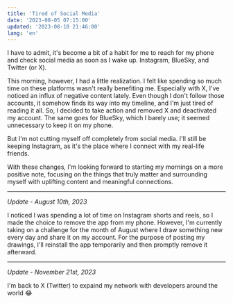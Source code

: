 ```yaml
---
title: 'Tired of Social Media'
date: '2023-08-05 07:15:00'
updated: '2023-08-10 21:46:00'
lang: 'en'
---
```


I have to admit, it's become a bit of a habit for me to reach for my phone and check social media as soon as I wake up. Instagram, BlueSky, and Twitter (or X).

This morning, however, I had a little realization. I felt like spending so much time on these platforms wasn't really benefiting me.
Especially with X, I've noticed an influx of negative content lately. Even though I don't follow those accounts, it somehow finds its way into my timeline,
and I'm just tired of reading it all. So, I decided to take action and removed X and deactivated my account.
The same goes for BlueSky, which I barely use; it seemed unnecessary to keep it on my phone.

But I'm not cutting myself off completely from social media.
I'll still be keeping Instagram, as it's the place where I connect with my real-life friends.

With these changes, I'm looking forward to starting my mornings on a more positive note, focusing on the things that truly matter and surrounding myself with uplifting content and meaningful connections.

---

_Update - August 10th, 2023_

I noticed I was spending a lot of time on Instagram shorts and reels, so I made the choice to remove the app from my phone. However, I'm currently taking on a challenge for the month of August where I draw something new every day and share it on my account. For the purpose of posting my drawings, I'll reinstall the app temporarily and then promptly remove it afterward.

---

_Update - November 21st, 2023_

I'm back to X (Twitter) to expaind my network with developers around the world 😂

